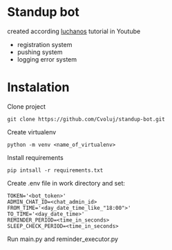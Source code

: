 # Standup bot
created according [luchanos](https://www.youtube.com/@luchanos) tutorial in Youtube

- registration system
- pushing system
- logging error system

# Instalation

Clone project
```commandline
git clone https://github.com/Cvoluj/standup-bot.git
```

Create virtualenv
```commandline
python -m venv <name_of_virtualenv>
```
Install requirements
```commandline
pip intsall -r requirements.txt
```

Create .env file in work directory and set: 
```
TOKEN='<bot_token>'
ADMIN_CHAT_ID=<chat_admin_id>
FROM_TIME='<day_date_time_like_"18:00">'
TO_TIME='<day_date_time>'
REMINDER_PERIOD=<time_in_seconds>
SLEEP_CHECK_PERIOD=<time_in_seconds>
```

Run main.py and reminder_executor.py
